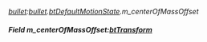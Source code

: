 _[bullet](../../modules/bullet/bullet-module.md):[bullet](../../modules/bullet/bullet-module.md).[btDefaultMotionState](../../modules/bullet/bullet-btdefaultmotionstate.md).m\_centerOfMassOffset_
##### Field m\_centerOfMassOffset:[btTransform](../../modules/bullet/bullet-bttransform.md)
